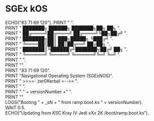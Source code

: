 # SGEx kOS

ECHO("83 71 69 120").
PRINT "                                       ".  
PRINT "   ███████╗ ██████╗ ███████╗██╗  ██╗   ".  
PRINT "   ██╔════╝██╔════╝ ██╔════╝╚██╗██╔╝   ".  
PRINT "   ███████╗██║  ███╗█████╗   ╚███╔╝    ".  
PRINT "   ╚════██║██║   ██║██╔══╝   ██╔██╗    ".  
PRINT "   ███████║╚██████╔╝███████╗██╔╝ ██╗   ".  
PRINT "   ╚══════╝ ╚═════╝ ╚══════╝╚═╝  ╚═╝   ".  
PRINT "                                 ".  
PRINT "".  
PRINT "83 71 69 120".  
PRINT "Navigational Operating System (SGExNOS)".  
PRINT "       >>==- zer0Kerbal =--<<          ".  
PRINT "                                       ".  
PRINT "       " + versionNumber +"   ".  
PRINT "".  
LOGS("Booting " + _sN + " from ramp.boot.ks " + versionNumber).  
WAIT 0.5.  
ECHO("Updating from KSC Kray IV Jedi xXx 2K /boot/ramp.boot.ks").  
